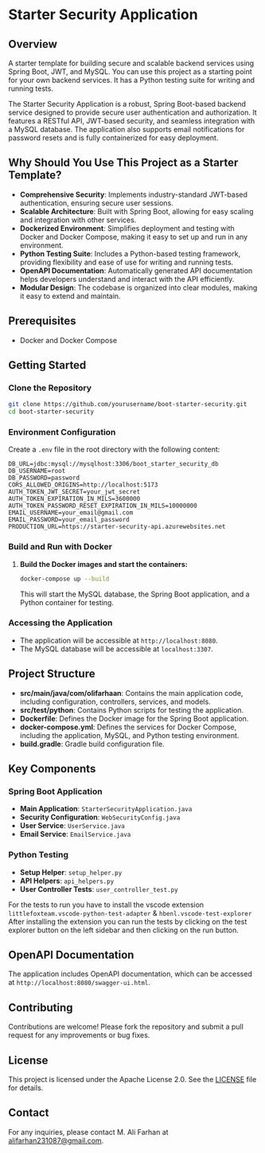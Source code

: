 # Starter Security Application

## Overview

A starter template for building secure and scalable backend services using Spring Boot, JWT, and MySQL. You can use this project as a starting point for your own backend services. It has a Python testing suite for writing and running tests.

The Starter Security Application is a robust, Spring Boot-based backend service designed to provide secure user authentication and authorization. It features a RESTful API, JWT-based security, and seamless integration with a MySQL database. The application also supports email notifications for password resets and is fully containerized for easy deployment.

## Why Should You Use This Project as a Starter Template?

- **Comprehensive Security**: Implements industry-standard JWT-based authentication, ensuring secure user sessions.
- **Scalable Architecture**: Built with Spring Boot, allowing for easy scaling and integration with other services.
- **Dockerized Environment**: Simplifies deployment and testing with Docker and Docker Compose, making it easy to set up and run in any environment.
- **Python Testing Suite**: Includes a Python-based testing framework, providing flexibility and ease of use for writing and running tests.
- **OpenAPI Documentation**: Automatically generated API documentation helps developers understand and interact with the API efficiently.
- **Modular Design**: The codebase is organized into clear modules, making it easy to extend and maintain.

## Prerequisites

- Docker and Docker Compose


## Getting Started

### Clone the Repository

```bash
git clone https://github.com/yourusername/boot-starter-security.git
cd boot-starter-security
```

### Environment Configuration

Create a `.env` file in the root directory with the following content:

```
DB_URL=jdbc:mysql://mysqlhost:3306/boot_starter_security_db
DB_USERNAME=root
DB_PASSWORD=password
CORS_ALLOWED_ORIGINS=http://localhost:5173
AUTH_TOKEN_JWT_SECRET=your_jwt_secret
AUTH_TOKEN_EXPIRATION_IN_MILS=3600000
AUTH_TOKEN_PASSWORD_RESET_EXPIRATION_IN_MILS=10000000
EMAIL_USERNAME=your_email@gmail.com
EMAIL_PASSWORD=your_email_password
PRODUCTION_URL=https://starter-security-api.azurewebsites.net
```

### Build and Run with Docker

1. **Build the Docker images and start the containers:**

   ```bash
   docker-compose up --build
   ```

   This will start the MySQL database, the Spring Boot application, and a Python container for testing.

### Accessing the Application

- The application will be accessible at `http://localhost:8080`.
- The MySQL database will be accessible at `localhost:3307`.


## Project Structure

- **src/main/java/com/olifarhaan**: Contains the main application code, including configuration, controllers, services, and models.
- **src/test/python**: Contains Python scripts for testing the application.
- **Dockerfile**: Defines the Docker image for the Spring Boot application.
- **docker-compose.yml**: Defines the services for Docker Compose, including the application, MySQL, and Python testing environment.
- **build.gradle**: Gradle build configuration file.

## Key Components

### Spring Boot Application

- **Main Application**: `StarterSecurityApplication.java`
- **Security Configuration**: `WebSecurityConfig.java`
- **User Service**: `UserService.java`
- **Email Service**: `EmailService.java`

### Python Testing

- **Setup Helper**: `setup_helper.py`
- **API Helpers**: `api_helpers.py`
- **User Controller Tests**: `user_controller_test.py`

For the tests to run you have to install the vscode extension `littlefoxteam.vscode-python-test-adapter` & `hbenl.vscode-test-explorer`
After installing the extension you can run the tests by clicking on the test explorer button on the left sidebar and then clicking on the run button.

## OpenAPI Documentation

The application includes OpenAPI documentation, which can be accessed at `http://localhost:8080/swagger-ui.html`.

## Contributing

Contributions are welcome! Please fork the repository and submit a pull request for any improvements or bug fixes.

## License

This project is licensed under the Apache License 2.0. See the [LICENSE](LICENSE) file for details.

## Contact

For any inquiries, please contact M. Ali Farhan at [alifarhan231087@gmail.com](mailto:alifarhan231087@gmail.com).